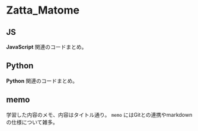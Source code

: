 # Zatta_Matome

## JS
**JavaScript** 関連のコードまとめ。

## Python
**Python** 関連のコードまとめ。

## memo
学習した内容のメモ、内容はタイトル通り。
`memo` にはGitとの連携やmarkdownの仕様について雑多。
